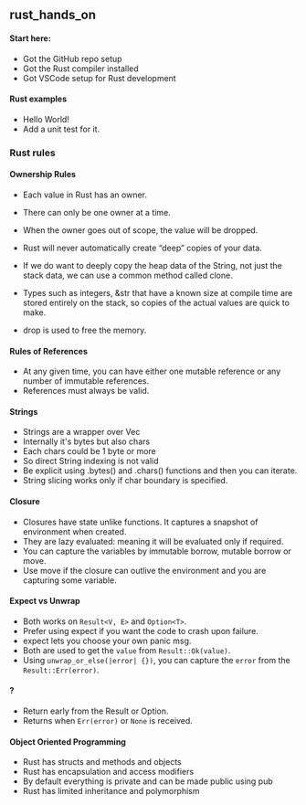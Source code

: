 ## rust_hands_on

#### Start here:
* Got the GitHub repo setup
* Got the Rust compiler installed
* Got VSCode setup for Rust development

#### Rust examples
* Hello World!
* Add a unit test for it.

### Rust rules
#### Ownership Rules
* Each value in Rust has an owner.
* There can only be one owner at a time.
* When the owner goes out of scope, the value will be dropped.

* Rust will never automatically create “deep” copies of your data.
* If we do want to deeply copy the heap data of the String, not just the stack data, we can use a common method called clone.
* Types such as integers, &str that have a known size at compile time are stored entirely on the stack, so copies of the actual values are quick to make.
* drop is used to free the memory.


#### Rules of References
* At any given time, you can have either one mutable reference or any number of immutable references.
* References must always be valid.

#### Strings
* Strings are a wrapper over Vec<u8>
* Internally it's bytes but also chars
* Each chars could be 1 byte or more
* So direct String indexing is not valid
* Be explicit using .bytes() and .chars() functions and then you can iterate.
* String slicing works only if char boundary is specified.

#### Closure
* Closures have state unlike functions. It captures a snapshot of environment when created.
* They are lazy evaluated: meaning it will be evaluated only if required.
* You can capture the variables by immutable borrow, mutable borrow or move.
* Use move if the closure can outlive the environment and you are capturing some variable.

#### Expect vs Unwrap
* Both works on `Result<V, E>` and `Option<T>`.
* Prefer using expect if you want the code to crash upon failure.
* expect lets you choose your own panic msg.
* Both are used to get the `value` from `Result::Ok(value)`.
* Using `unwrap_or_else(|error| {})`, you can capture the `error` from the `Result::Err(error)`.

#### ?
* Return early from the Result or Option.
* Returns when `Err(error)` or `None` is received.

#### Object Oriented Programming
* Rust has structs and methods and objects
* Rust has encapsulation and access modifiers
* By default everything is private and can be made public using pub
* Rust has limited inheritance and polymorphism